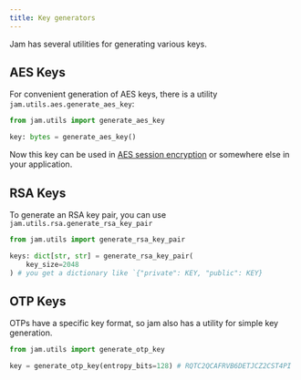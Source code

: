 ```yaml
---
title: Key generators
---
```


Jam has several utilities for generating various keys.

## AES Keys
For convenient generation of AES keys, there is a utility `jam.utils.aes.generate_aes_key`:
```python
from jam.utils import generate_aes_key

key: bytes = generate_aes_key()
```
Now this key can be used in [AES session encryption](/sessions/session_crypt/) or somewhere else in your application.

## RSA Keys
To generate an RSA key pair, you can use `jam.utils.rsa.generate_rsa_key_pair`

```python
from jam.utils import generate_rsa_key_pair

keys: dict[str, str] = generate_rsa_key_pair(
    key_size=2048
) # you get a dictionary like `{"private": KEY, "public": KEY}
```

## OTP Keys
OTPs have a specific key format, so jam also has a utility for simple key generation.

```python
from jam.utils import generate_otp_key

key = generate_otp_key(entropy_bits=128) # RQTC2QCAFRVB6DETJCZ2CST4PI
```